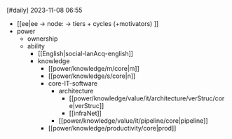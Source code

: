[#daily]
2023-11-08
06:55

- [[ee|ee -> node: -> tiers + cycles (+motivators) ]]
- power
	- ownership
	- ability
		- [[English|social-lanAcq-english]]
		- knowledge
			- [[power/knowledge/m/core|m]]
			- [[power/knowledge/s/core|n]]
			- core-IT-software
				- architecture
					- [[power/knowledge/value/it/architecture/verStruc/core|verStruc]]
					- [[infraNet]]
				- [[power/knowledge/value/it/pipeline/core|pipeline]]
			- [[power/knowledge/productivity/core|prod]]
